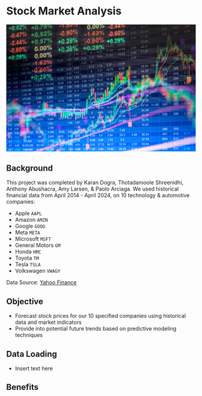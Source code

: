 # Stock Market Analysis 
![alt text](<Stock Market Image.jpeg>)

## Background
This project was completed by Karan Dogra, Thotadamoole Shreenidhi, Anthony Abushacra, Amy Larsen, & Paolo Arciaga. We used historical financial data from April 2014 - April 2024, on 10 technology & automotive companies: 
- Apple `AAPL`
- Amazon `AMZN`
- Google `GOOG`
- Meta `META`
- Microsoft `MSFT`
- General Motors `GM`
- Honda `HMC`
- Toyota `TM`
- Tesla `TSLA`
- Volkswagen `VWAGY`

Data Source: [Yahoo Finance](https://finance.yahoo.com/) 

## Objective
- Forecast stock prices for our 10 specified companies using historical data and market indicators
- Provide into potential future trends based on predictive modeling techniques

## Data Loading 
- Insert text here

## Benefits 